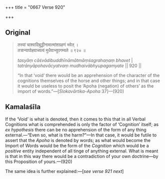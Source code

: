 +++
title = "0667 Verse 920"

+++
## Original 
>
> तस्यां चाश्वादिबुद्धीनामात्मांशग्रहणं भवेत् ।  
> तत्रान्यापोहवाच्यत्वं मुधैवाभ्युपगम्यते ॥ ९२० ॥ 
>
> *tasyāṃ cāśvādibuddhīnāmātmāṃśagrahaṇaṃ bhavet* \|  
> *tatrānyāpohavācyatvaṃ mudhaivābhyupagamyate* \|\| 920 \|\| 
>
> “In that ‘void’ there would be an apprehension of the character of the cognitions themselves of the horse and other things; and in that case it would be useless to posit the ‘Apoha (negation) of others’ as the import of words.”—[*Ślokavārtika*-*Apoha* 37]—(920)



## Kamalaśīla

If the ‘Void’ is what is denoted, then it comes to this that in all Verbal Cognitions what is comprehended is only the factor of ‘Cognition’ itself; as *ex hypothesis* there can be no apprehension of the form of any thing external.—“Even so, what is the harm?”—In that case, it would be futile to assert that the *Apoha* is denoted by words; as what would become the Import of Words would be the form of the *Cognition* which would be a *positive* entity independent of all tinge of anything external. What is meant is that in this way there would be a contradiction of your own doctrine—by this Proposition of yours.—(920)

The same idea is further explained:—[*see verse 921 next*]


